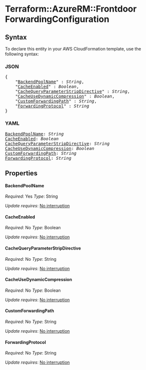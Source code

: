 # Terraform::AzureRM::Frontdoor ForwardingConfiguration

## Syntax

To declare this entity in your AWS CloudFormation template, use the following syntax:

### JSON

<pre>
{
    "<a href="#backendpoolname" title="BackendPoolName">BackendPoolName</a>" : <i>String</i>,
    "<a href="#cacheenabled" title="CacheEnabled">CacheEnabled</a>" : <i>Boolean</i>,
    "<a href="#cachequeryparameterstripdirective" title="CacheQueryParameterStripDirective">CacheQueryParameterStripDirective</a>" : <i>String</i>,
    "<a href="#cacheusedynamiccompression" title="CacheUseDynamicCompression">CacheUseDynamicCompression</a>" : <i>Boolean</i>,
    "<a href="#customforwardingpath" title="CustomForwardingPath">CustomForwardingPath</a>" : <i>String</i>,
    "<a href="#forwardingprotocol" title="ForwardingProtocol">ForwardingProtocol</a>" : <i>String</i>
}
</pre>

### YAML

<pre>
<a href="#backendpoolname" title="BackendPoolName">BackendPoolName</a>: <i>String</i>
<a href="#cacheenabled" title="CacheEnabled">CacheEnabled</a>: <i>Boolean</i>
<a href="#cachequeryparameterstripdirective" title="CacheQueryParameterStripDirective">CacheQueryParameterStripDirective</a>: <i>String</i>
<a href="#cacheusedynamiccompression" title="CacheUseDynamicCompression">CacheUseDynamicCompression</a>: <i>Boolean</i>
<a href="#customforwardingpath" title="CustomForwardingPath">CustomForwardingPath</a>: <i>String</i>
<a href="#forwardingprotocol" title="ForwardingProtocol">ForwardingProtocol</a>: <i>String</i>
</pre>

## Properties

#### BackendPoolName

_Required_: Yes
_Type_: String

_Update requires_: [No interruption](https://docs.aws.amazon.com/AWSCloudFormation/latest/UserGuide/using-cfn-updating-stacks-update-behaviors.html#update-no-interrupt)

#### CacheEnabled

_Required_: No
_Type_: Boolean

_Update requires_: [No interruption](https://docs.aws.amazon.com/AWSCloudFormation/latest/UserGuide/using-cfn-updating-stacks-update-behaviors.html#update-no-interrupt)

#### CacheQueryParameterStripDirective

_Required_: No
_Type_: String

_Update requires_: [No interruption](https://docs.aws.amazon.com/AWSCloudFormation/latest/UserGuide/using-cfn-updating-stacks-update-behaviors.html#update-no-interrupt)

#### CacheUseDynamicCompression

_Required_: No
_Type_: Boolean

_Update requires_: [No interruption](https://docs.aws.amazon.com/AWSCloudFormation/latest/UserGuide/using-cfn-updating-stacks-update-behaviors.html#update-no-interrupt)

#### CustomForwardingPath

_Required_: No
_Type_: String

_Update requires_: [No interruption](https://docs.aws.amazon.com/AWSCloudFormation/latest/UserGuide/using-cfn-updating-stacks-update-behaviors.html#update-no-interrupt)

#### ForwardingProtocol

_Required_: No
_Type_: String

_Update requires_: [No interruption](https://docs.aws.amazon.com/AWSCloudFormation/latest/UserGuide/using-cfn-updating-stacks-update-behaviors.html#update-no-interrupt)

